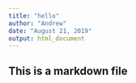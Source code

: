 ```yaml
---
title: "hello"
author: "Andrew"
date: "August 21, 2019"
output: html_document
---
```


## This is a markdown file
